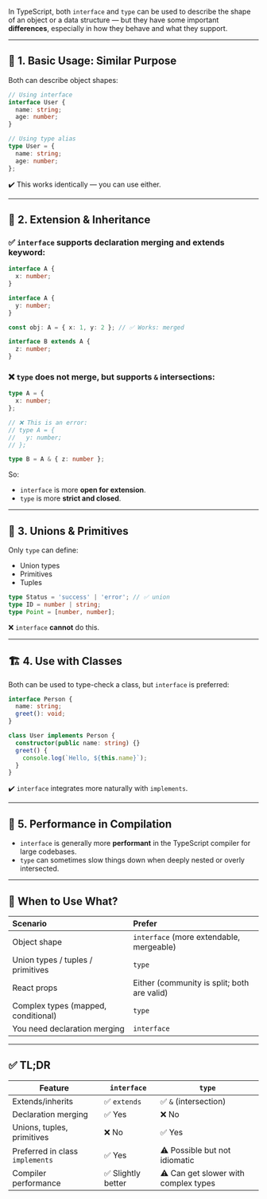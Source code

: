 In TypeScript, both `interface` and `type` can be used to describe the shape of an object or a data structure — but they have some important **differences**, especially in how they behave and what they support.

---

## 🧱 1. **Basic Usage: Similar Purpose**

Both can describe object shapes:

```ts
// Using interface
interface User {
  name: string;
  age: number;
}

// Using type alias
type User = {
  name: string;
  age: number;
};
```

✔️ This works identically — you can use either.

---

## 🔁 2. **Extension & Inheritance**

### ✅ `interface` supports **declaration merging** and **extends** keyword:
```ts
interface A {
  x: number;
}

interface A {
  y: number;
}

const obj: A = { x: 1, y: 2 }; // ✅ Works: merged

interface B extends A {
  z: number;
}
```

### ❌ `type` does **not** merge, but supports `&` intersections:
```ts
type A = {
  x: number;
};

// ❌ This is an error:
// type A = {
//   y: number;
// };

type B = A & { z: number };
```

So:
- `interface` is more **open for extension**.
- `type` is more **strict and closed**.

---

## 🧬 3. **Unions & Primitives**

Only `type` can define:
- Union types
- Primitives
- Tuples

```ts
type Status = 'success' | 'error'; // ✅ union
type ID = number | string;
type Point = [number, number];
```

❌ `interface` **cannot** do this.

---

## 🏗️ 4. **Use with Classes**

Both can be used to type-check a class, but `interface` is preferred:

```ts
interface Person {
  name: string;
  greet(): void;
}

class User implements Person {
  constructor(public name: string) {}
  greet() {
    console.log(`Hello, ${this.name}`);
  }
}
```

✔️ `interface` integrates more naturally with `implements`.

---

## 🧪 5. **Performance in Compilation**

- `interface` is generally more **performant** in the TypeScript compiler for large codebases.
- `type` can sometimes slow things down when deeply nested or overly intersected.

---

## 🧠 When to Use What?

| Scenario | Prefer |
|:---|:---|
| Object shape | `interface` (more extendable, mergeable) |
| Union types / tuples / primitives | `type` |
| React props | Either (community is split; both are valid) |
| Complex types (mapped, conditional) | `type` |
| You need declaration merging | `interface` |

---

## ✅ TL;DR

| Feature | `interface` | `type` |
|--------|-------------|--------|
| Extends/inherits | ✅ `extends` | ✅ `&` (intersection) |
| Declaration merging | ✅ Yes | ❌ No |
| Unions, tuples, primitives | ❌ No | ✅ Yes |
| Preferred in class `implements` | ✅ Yes | ⚠️ Possible but not idiomatic |
| Compiler performance | ✅ Slightly better | ⚠️ Can get slower with complex types |


